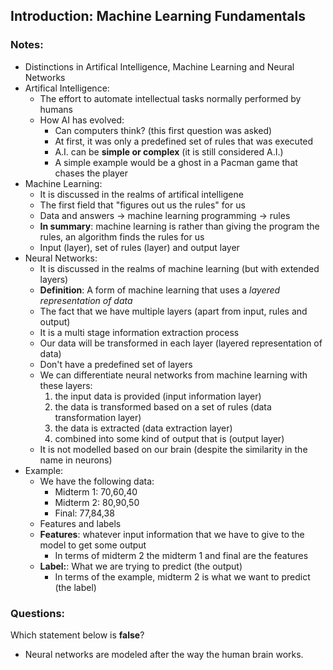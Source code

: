 ## Introduction: Machine Learning Fundamentals
### Notes:
- Distinctions in Artifical Intelligence, Machine Learning and Neural Networks
- Artifical Intelligence:
  - The effort to automate intellectual tasks normally performed by humans
  - How AI has evolved:
    - Can computers think? (this first question was asked)
    - At first, it was only a predefined set of rules that was executed
    - A.I. can be <b>simple or complex</b> (it is still considered A.I.)
    - A simple example would be a ghost in a Pacman game that chases the player
- Machine Learning:
  - It is discussed in the realms of artifical intelligene
  - The first field that "figures out us the rules" for us
  - Data and answers -> machine learning programming -> rules
  - <b>In summary</b>: machine learning is rather than giving the program the rules, an algorithm finds the rules for us
  - Input (layer), set of rules (layer) and output layer
- Neural Networks:
  - It is discussed in the realms of machine learning (but with extended layers)
  - <b>Definition</b>: A form of machine learning that uses a <em>layered representation of data</em>
  - The fact that we have multiple layers (apart from input, rules and output)
  - It is a multi stage information extraction process
  - Our data will be transformed in each layer (layered representation of data)
  - Don't have a predefined set of layers
  - We can differentiate neural networks from machine learning with these layers:
    1. the input data is provided (input information layer)
    2. the data is transformed based on a set of rules (data transformation layer)
    3. the data is extracted (data extraction layer)
    3. combined into some kind of output that is (output layer)
  - It is not modelled based on our brain (despite the similarity in the name in neurons)
- Example:
  - We have the following data:
    - Midterm 1: 70,60,40
    - Midterm 2: 80,90,50
    - Final: 77,84,38
  - Features and labels
  - <b>Features</b>: whatever input information that we have to give to the model to get some output
    - In terms of midterm 2 the midterm 1 and final are the features
  - <b>Label:</b>: What we are trying to predict (the output)
    - In terms of the example, midterm 2 is what we want to predict (the label)

### Questions:
Which statement below is <b>false</b>?
- Neural networks are modeled after the way the human brain works.
